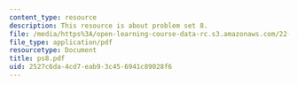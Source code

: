 ```yaml
---
content_type: resource
description: This resource is about problem set 8.
file: /media/https%3A/open-learning-course-data-rc.s3.amazonaws.com/22-101-applied-nuclear-physics-fall-2006/2527c6da4cd7eab93c456941c89028f6_ps8.pdf
file_type: application/pdf
resourcetype: Document
title: ps8.pdf
uid: 2527c6da-4cd7-eab9-3c45-6941c89028f6
---
```

